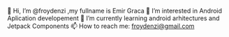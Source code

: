 👋 Hi, I’m @froydenzi ,my fullname is Emir Graca
👀 I’m interested in Android Aplication developement
🌱 I’m currently learning android arhitectures and Jetpack Components
📫 How to reach me: froydenzi@gmail.com
